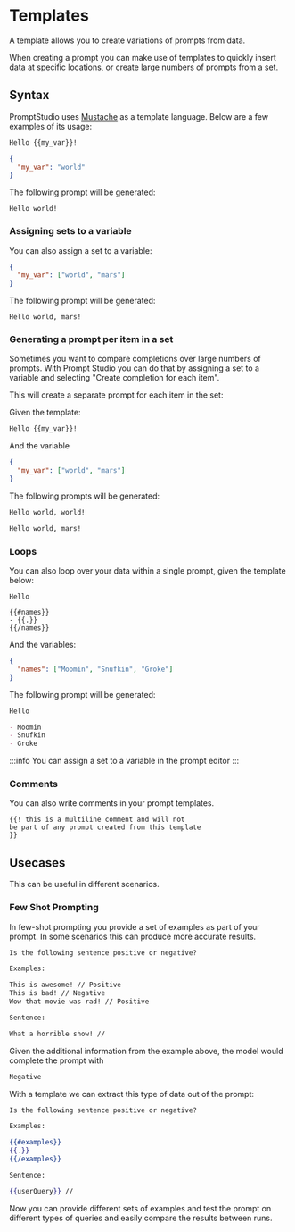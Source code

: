 # Templates

A template allows you to create variations of prompts from data.

When creating a prompt you can make use of templates to quickly insert data at specific locations, or create large
numbers of prompts from a [set](./sets).

## Syntax

PromptStudio uses [Mustache](https://mustache.github.io/) as a template language. Below are a few examples of its usage:

```md title="template"
Hello {{my_var}}!
```

```json title="variable.json"
{
  "my_var": "world"
}
```

The following prompt will be generated:

```
Hello world!
```

### Assigning sets to a variable

You can also assign a set to a variable:

```json
{
  "my_var": ["world", "mars"]
}
```

The following prompt will be generated:

```
Hello world, mars!
```

### Generating a prompt per item in a set

Sometimes you want to compare completions over large numbers of prompts. With Prompt Studio you can do that by assigning a set to a variable and selecting "Create completion for each item".

This will create a separate prompt for each item in the set:

Given the template:

```md title="template"
Hello {{my_var}}!
```

And the variable

```json title="variable.json"
{
  "my_var": ["world", "mars"]
}
```

The following prompts will be generated:

```md title="prompt1"
Hello world, world!
```

```md title="prompt2"
Hello world, mars!
```

### Loops

You can also loop over your data within a single prompt, given the template below:

```
Hello

{{#names}}
- {{.}}
{{/names}}
```

And the variables:

```json
{
  "names": ["Moomin", "Snufkin", "Groke"]
}
```

The following prompt will be generated:

```md title="prompt"
Hello

- Moomin
- Snufkin
- Groke
```

:::info
You can assign a set to a variable in the prompt editor
:::

### Comments

You can also write comments in your prompt templates.

```
{{! this is a multiline comment and will not
be part of any prompt created from this template
}}
```

## Usecases

This can be useful in different scenarios.

### Few Shot Prompting

In few-shot prompting you provide a set of examples as part of your prompt. In some scenarios this can produce more
accurate results.

```md
Is the following sentence positive or negative?

Examples:

This is awesome! // Positive
This is bad! // Negative
Wow that movie was rad! // Positive

Sentence:

What a horrible show! //
```

Given the additional information from the example above, the model would complete the prompt with

```md
Negative
```

With a template we can extract this type of data out of the prompt:

```mustache
Is the following sentence positive or negative?

Examples:

{{#examples}}
{{.}}
{{/examples}}

Sentence:

{{userQuery}} //
```

Now you can provide different sets of examples and test the prompt on different types of queries and easily compare the
results between runs.
